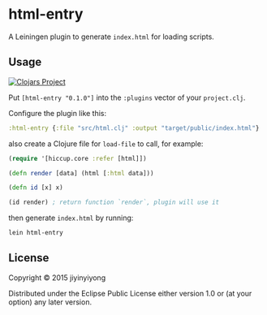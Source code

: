 
# html-entry

A Leiningen plugin to generate `index.html` for loading scripts.

## Usage

[![Clojars Project](http://clojars.org/mvc-works/html-entry/latest-version.svg)](http://clojars.org/mvc-works/html-entry)

Put `[html-entry "0.1.0"]` into the `:plugins` vector of your `project.clj`.

Configure the plugin like this:

```clojure
:html-entry {:file "src/html.clj" :output "target/public/index.html"}
```

also create a Clojure file for `load-file` to call, for example:

```clojure
(require '[hiccup.core :refer [html]])

(defn render [data] (html [:html data]))

(defn id [x] x)

(id render) ; return function `render`, plugin will use it
```

then generate `index.html` by running:

```bash
lein html-entry
```

## License

Copyright © 2015 jiyinyiyong

Distributed under the Eclipse Public License either version 1.0 or (at
your option) any later version.
